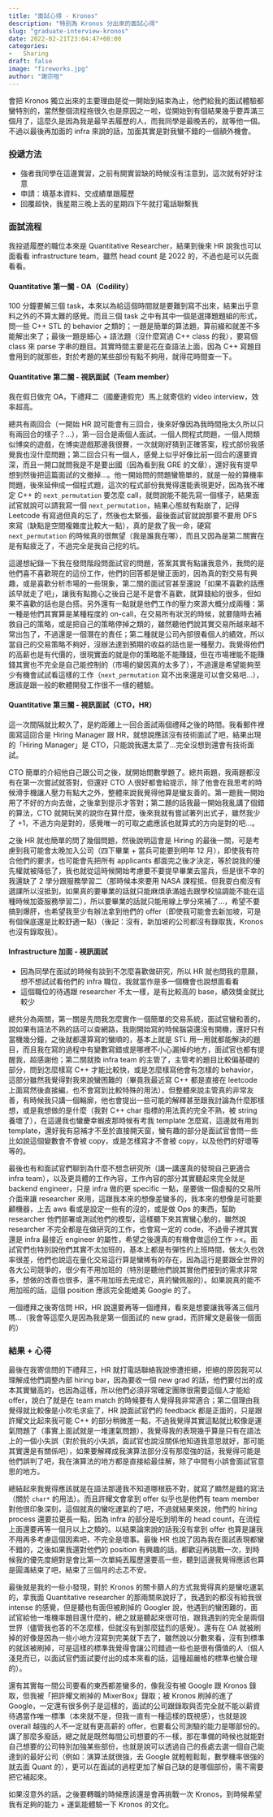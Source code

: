 ```yaml
---
title: "面試心得 - Kronos"
description: "特別為 Kronos 分出來的面試心得"
slug: "graduate-interview-kronos"
date: 2022-02-21T23:04:47+08:00
categories:
-   Sharing
draft: false
image: "fireworks.jpg"
author: "謝宗晅"
---
```


會把 Kronos 獨立出來的主要理由是從一開始到結束為止，他們給我的面試體驗都蠻特別的，當然整個流程拖很久也是原因之一啦，從開始到有個結果幾乎要弄滿三個月了，這麼久是因為我是最早丟履歷的人，而我同學是最晚丟的，就等他一個。不過以最後再加面的 infra 來說的話，加面其實是對我蠻不錯的一個額外機會。

### 投遞方法

* 強者我同學在這邊實習，之前有開實習缺的時候沒有注意到，這次就有好好注意
* 申請：填基本資料、交成績單跟履歷
* 回覆超快，我星期三晚上丟的星期四下午就打電話聯繫我

### 面試流程

我投遞履歷的職位本來是 Quantitative Researcher，結果到後來 HR 說我也可以面看看 infrastructure team，雖然 head count 是 2022 的，不過也是可以先面看看。

#### Quantitative 第一關 - OA（Codility）

100 分鐘要解三個 task，本來以為給這個時間就是要難到寫不出來，結果出乎意料之外的不算太難的感覺。而且三個 task 之中有其中一個是選擇題題組的形式，問一些 C++ STL 的 behavior 之類的；一題是簡單的算法題，算前綴和就差不多能解出來了；最後一題是細心 + 語法題（沒什麼寫過 C++ class 的我），要寫個 class 來 parse 字串的題目。其實時間主要是花在查語法上面，因為 C++ 寫題目會用到的就那些，對於考題的某些部份有點不夠用，就得花時間查一下。

#### Quantitative 第二關 - 視訊面試（Team member）

我在假日做完 OA，下禮拜二（國慶連假完）馬上就寄信約 video interview，效率超高。

總共有兩回合（一開始 HR 說可能會有三回合，後來好像因為我時間拖太久所以只有兩回合的樣子？...），第一回合是兩個人面試，一個人問程式問題，一個人問類似博奕的遊戲，在博奕遊戲那邊我很賽，一次就剛好猜到正確答案，程式部份我感覺我也沒什麼問題；第二回合只有一個人，感覺上似乎好像比前一回合的還要資深，而且一開口就問我是不是要出國（因為看到我 GRE 的文章），還好我有提早想到然後把這篇面試的文撤掉...。他一開始問的問題蠻簡單的，就是一般的算機率問題，後來延伸成一個程式題，這次的程式部份我覺得還能表現更好，因為我不確定 C++ 的 `next_permutation` 要怎麼 call，就問說能不能先寫一個樣子，結果面試官就說可以請我寫一個 `next_permutation`，結果心態就有點崩了，記得 Leetcode 有寫過但真的忘了，然後也太緊張，最後面試官就說那要不要用 DFS 來寫（缺點是空間複雜度比較大一點），真的是救了我一命，硬寫 `next_permutation` 的時候真的很無望（我是誰我在哪），而且又因為是第二關實在是有點疲乏了，不過完全是我自己挖的坑。

這邊想紀錄一下我在發問階段問面試官的問題，答案其實有點讓我意外，我問的是他們喜不喜歡現在的這份工作，他們的回答都是蠻正面的，因為真的對交易有興趣，或是喜歡分析市場的一些現象，第二關的面試官甚至還說「如果不喜歡的話應該早就走了吧」，讓我有點擔心之後自己是不是會不喜歡，就算錢給的很多，但如果不喜歡的話也是白搭。另外還有一點就是他們工作的壓力來源大概分成兩種：第一種是他們其實算是某種程度的 on-call，在交易所有狀況的時候，就要隨時去補救自己的策略，或是把自己的策略停掉之類的，雖然聽他們說其實交易所越來越不常出包了，不過還是一個潛在的責任；第二種就是公司內部很看個人的績效，所以當自己的交易策略不夠好，沒辦法達到預期的收益的話也是一種壓力。我覺得他們的高薪也是有代價的，很現實面的就是你的策略能不能賺錢，但在市場裡能不能賺錢其實也不完全是自己能控制的（市場的變因真的太多了），不過還是希望能夠至少有機會試試看這樣的工作（`next_permutation` 寫不出來還是可以會交易吧...），應該是跟一般的軟體開發工作很不一樣的體驗。

#### Quantitative 第三關 - 視訊面試（CTO，HR）

這一次間隔就比較久了，是約距離上一回合面試兩個禮拜之後的時間。我看郵件裡面寫這回合是 Hiring Manager 跟 HR，就想說應該沒有技術面試了吧，結果出現的「Hiring Manager」是 CTO，只能說我還太菜了...完全沒想到還會有技術面試。

<!-- 第一題是算階乘後面會有幾個 0 -->
<!-- 第二題是計算一直丟骰子，直到連續丟出 1,1 和 1,2 的次數期望值 -->
CTO 簡單的介紹他自己跟公司之後，就開始問數學題了。總共兩題，我兩題都沒有在第一次嘗試就答對，但還好 CTO 人很好都會給提示，除了他會在我思考的時候滑手機讓人壓力有點大之外，整體來說我覺得他算是蠻友善的。第一題我一開始用了不好的方向去做，之後拿到提示才答對；第二題的話我最一開始我亂講了個錯的算法，CTO 就開玩笑的說你在算什麼，後來我就有嘗試著列出式子，雖然我少了 +1，不過方向是對的，感覺唯一的可取之處應該也就算式的方向是對的吧...。

之後 HR 就也簡單的問了幾個問題，然後說明這會是 Hiring 的最後一關，可是考慮到我可能會太晚加入公司（四下畢業 + 當兵可能要到明年 12 月），即使我有符合他們的要求，也可能會先把所有 applicants 都面完之後才決定，等於說我的優先權就被降低了，我也就從這時候開始考慮要不要提早畢業去當兵，但是很不幸的我還缺了 2 學分跟服務學習二（那時候本來要用 NASA 課程抵，但我耍白痴沒有選課所以沒抵到，如果真的要畢業的話就只能麻煩承滿姐去跟學校協調能不能在這種時候加簽服務學習二），所以要畢業的話就只能用線上學分來補了...，希望不要搞到爆肝，也希望我至少有辦法拿到他們的 offer（即使我可能會去新加坡，可是有個保底還是比較舒適一點）（後記：沒有，新加坡的公司都沒有錄取我，Kronos 也沒有錄取我）。

#### Infrastructure 加面 - 視訊面試

* 因為同學在面試的時候有談到不怎麼喜歡做研究，所以 HR 就也問我的意願，想不想試試看他們的 infra 職位，我就當作是多一個機會也說想面看看
* 這個職位的待遇跟 researcher 不太一樣，是有比較高的 base，績效獎金就比較少

總共分為兩關，第一關是先問我怎麼實作一個簡單的交易系統，面試官蠻和善的，說如果有語法不熟的話可以查網路，我剛開始寫的時候腦袋還沒有開機，還好只有當機幾分鐘，之後就都還算寫的蠻順的，基本上就是 STL 用一用就都能解決的題目，而且我在寫的過程中有變數寫錯或是哪裡不小心漏掉的地方，面試官也都有提醒我，超感謝他；第二關就換 infra team 的主管了，主管考的題目比較偏基礎的部分，問到怎麼樣寫 C++ 才能比較快，或是怎麼樣寫他會有怎樣的 behavior，這部分雖然我覺得對我來說蠻困難的（畢竟我最近寫 C++ 都是直接在 leetcode 上面寫然後直接編，也不會寫到比較特殊的用法），但整體來說主管真的非常友善，有時候我只講一個輪廓，他也會提出一些可能的解釋甚至跟我討論為什麼那樣想，或是我想做的是什麼（我對 C++ char 指標的用法真的完全不熟，被 string 養壞了），在這邊我也蠻慶幸蝦皮那時候有考我 template 怎麼寫，這邊就有用到 template，還好我有惡補才不至於直接開天窗，蠻有趣的部分是面試官會問一些比如說這個變數會不會被 copy，或是怎樣寫才不會被 copy，以及他們的好壞等等的。

最後也有和面試官們聊到為什麼不想念研究所（講一講還真的發現自己更適合 infra team），以及更具體的工作內容，工作內容的部分其實聽起來完全就是 backend engineer，只是 infra 做的更 specific 一點，是要做一個虛擬的交易所介面來讓 researcher 來用，這跟我本來的想像差蠻多的，我本來的想像是可能要顧機器，上去 aws 看或是設定一些有的沒的，或是做 Ops 的東西，幫助 researcher 他們部署或測試他們的模型，這樣聽下來其實蠻心動的，雖然說 researcher 不完全都是在做研究的工作，也會寫一定的 code，不過骨子裡其實還是 infra 最接近 engineer 的屬性，希望之後還真的有機會做這份工作 ><。面試官們也特別說他們其實不太加班的，基本上都是有彈性的上班時間，做太久也效率很差，他們也說這在量化交易這行算是蠻稀有的存在，因為這行是要跟全世界的各大公司競爭的，很少有不用加班的（特別是聽他們說其實他們接到的需求非常多，想做的改善也很多，還不用加班去完成它，真的蠻佩服的）。如果說真的能不用加班的話，這個 position 應該完全能媲美 Google 的了。

一個禮拜之後寄信問 HR，HR 說還要再等一個禮拜，看來是想要讓我等滿三個月嗎...（我會等這麼久是因為我是第一個面試的 new grad，而許耀文是最後一個面的）

### 結果 + 心得

最後在我寄信問的下禮拜三，HR 就打電話聯絡我說慘遭拒絕，拒絕的原因我可以理解成他們調整內部 hiring bar，因為要收一個 new grad 的話，他們要付出的成本其實蠻高的，也因為這樣，所以他們必須非常確定團隊很需要這個人才能給 offer，說白了就是在 team match 的時候要有人覺得我非常適合；第二個理由我覺得就比較像是小吹毛求疵了，HR 說面試官們的 feedback 都是正面的，只是跟許耀文比起來我可能 C++ 的部分稍微差一點，不過我覺得其實這點就比較像是運氣問題了（事實上面試就是一堆運氣問題），我覺得我的表現幾乎算是只有在語法上的一個小失誤（對於我的小失誤，面試官也說沒關係他知道我意思就好，那可能其實還是有關係吧），如果要解釋成我演算法部分沒有那麼強的話，我覺得可能是他們誤判了吧，我在演算法的地方都是直接給最佳解，除了中間有小誤會面試官意思的地方。

總結起來我覺得應該就是在語法那邊我不知道哪根筋不對，就寫了顯然是錯的寫法（關於 `char*` 的用法）。而且許耀文會拿到 offer 似乎也是他們有 team member 對他很印象深刻，這個就真的蠻吃運氣的了吧，不過就結果來說，他們的 hiring process 還要拉更長一點，因為 infra 的部分是吃到明年的 head count，在流程上面還要再等一個月以上之類的。以結果論來說的話我沒有拿到 offer 也算是讓我不用再多考慮這個因素吧，不完全是壞事。最後 HR 也說了因為我在面試表現都蠻不錯的，之後如果我還對他們的 position 有興趣的話，都歡迎再挑戰一次，到時候我的優先度絕對是會比第一次單純丟履歷還要高一些，聽到這邊我覺得應該也算是圓滿結束了吧，結束了三個月的忐忑不安。

最後就是我的一些小發現，對於 Kronos 的關卡篩人的方式我覺得真的是蠻吃運氣的，拿我面 Quantitative researcher 的那兩關來說好了，我遇到的都沒有給我很 intense 的感覺，但是聽也有面但被刷掉的 Googler 說，他遇到的蠻困難的，面試官給他一堆機率題目還什麼的，總之就是聽起來很可怕，跟我遇到的完全是兩個世界（儘管我也答的不怎麼樣，但就沒有到那麼猛烈的感覺）。還有在 OA 就被刷掉的好像是因為一些小地方沒寫到完美就下去了，雖然說以分數來看，沒有到標準的就該被刷掉，可是這樣的標準我覺得會讓公司錯過一些也是很有價值的人（個人淺見而已，以面試官們面試要付出的成本來看的話，這種超嚴格的標準也蠻合理的）。

還有其實每一間公司要看的東西都差蠻多的，像我沒有被 Google 跟 Kronos 錄取，但我被「把許耀文刷掉的 MixerBox」錄取；被 Kronos 刷掉的進了 Google，一定還有很多例子是這樣的，面試的公司跟錄取與否完全就不能以薪資待遇當作唯一標準（本來就不是，但我一直有一種這樣的既視感），也就是說 overall 越強的人不一定就有更高薪的 offer，也要看公司測驗的能力是哪部份的。講了那麼多廢話，總之就是既然每間公司想要的不一樣，那在準備的時候也就能對自己想要的公司特別加強某些部份，也就是說可以透過自己的長處去選一個自己能達到的最好公司（例如：演算法就很強，去 Google 就輕輕鬆鬆，數學機率很強的就去面 Quant 的），更可以在面試的過程更加了解自己缺的是哪個部份，需不需要把它補起來。

如果沒意外的話，之後要轉職的時候應該還是會再挑戰一次 Kronos，到時候希望我有足夠的能力 + 運氣能體驗一下 Kronos 的文化。
